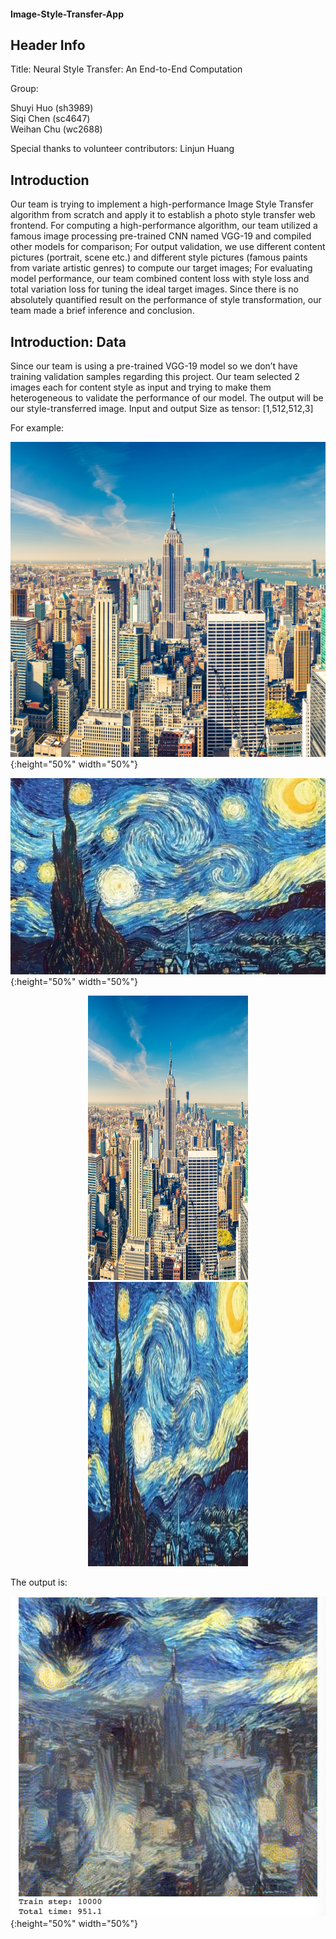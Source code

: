 #### Image-Style-Transfer-App  

## Header Info 
Title: Neural Style Transfer: An End-to-End Computation  

Group:  

Shuyi Huo (sh3989)  
Siqi Chen (sc4647)   
Weihan Chu (wc2688)  

Special thanks to volunteer contributors: Linjun Huang 


## Introduction 
Our team is trying to implement a high-performance Image Style Transfer algorithm from scratch and apply it to establish a photo style transfer web frontend. For computing a high-performance algorithm, our team utilized a famous image processing pre-trained CNN named VGG-19 and compiled other models for comparison; For output validation, we use different content pictures (portrait, scene etc.) and different style pictures (famous paints from variate artistic genres) to compute our target images; For evaluating model performance, our team combined content loss with style loss and total variation loss for tuning the ideal target images. Since there is no absolutely quantified result on the performance of style transformation, our team made a brief inference and conclusion.  


## Introduction: Data 
Since our team is using a pre-trained VGG-19 model so we don’t have training validation samples regarding this project.
Our team selected 2 images each for content style as input and trying to make them heterogeneous to validate the performance of our model.
The output will be our style-transferred image. Input and output Size as tensor: [1,512,512,3]  

For example:  

![New York City](https://github.com/ShuyiHuo/Image-Style-Transfer-App/blob/main/image/NYC.jpg){:height="50%" width="50%"}  

![Star](https://github.com/ShuyiHuo/Image-Style-Transfer-App/blob/main/image/star.jpg){:height="50%" width="50%"}   

<p align="center">
  <img src="https://github.com/ShuyiHuo/Image-Style-Transfer-App/blob/main/image/NYC.jpg" width="256" height="455">
  <img src="https://github.com/ShuyiHuo/Image-Style-Transfer-App/blob/main/image/star.jpg" width="256" height="455">
</p>

The output is:  


![nyc_star_transfer](https://github.com/ShuyiHuo/Image-Style-Transfer-App/blob/main/image/nyc_star_transfer.jpg){:height="50%" width="50%"} 

